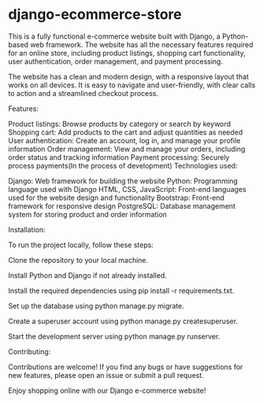 # django-ecommerce-store
This is a fully functional e-commerce website built with Django, a Python-based web framework. The website has all the necessary features required for an online store, including product listings, shopping cart functionality, user authentication, order management, and payment processing.

The website has a clean and modern design, with a responsive layout that works on all devices. It is easy to navigate and user-friendly, with clear calls to action and a streamlined checkout process.

Features:

Product listings: Browse products by category or search by keyword
Shopping cart: Add products to the cart and adjust quantities as needed
User authentication: Create an account, log in, and manage your profile information
Order management: View and manage your orders, including order status and tracking information
Payment processing: Securely process payments(In the process of development)
Technologies used:

Django: Web framework for building the website
Python: Programming language used with Django
HTML, CSS, JavaScript: Front-end languages used for the website design and functionality
Bootstrap: Front-end framework for responsive design
PostgreSQL: Database management system for storing product and order information

Installation:

To run the project locally, follow these steps:

Clone the repository to your local machine.

Install Python and Django if not already installed.

Install the required dependencies using pip install -r requirements.txt.

Set up the database using python manage.py migrate.

Create a superuser account using python manage.py createsuperuser.

Start the development server using python manage.py runserver.

Contributing:

Contributions are welcome! If you find any bugs or have suggestions for new features, please open an issue or submit a pull request.

Enjoy shopping online with our Django e-commerce website!
